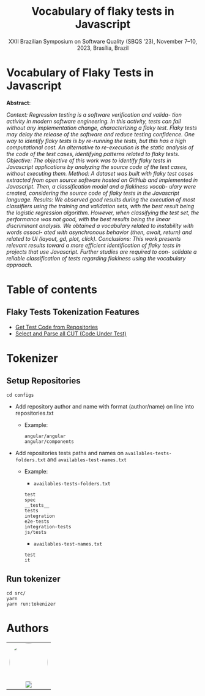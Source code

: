 <h1 align="center">Vocabulary of flaky tests in Javascript</h1>
<p href="#descricao" align="center">XXII Brazilian Symposium on Software Quality (SBQS ’23), November 7–10, 2023, Brasília, Brazil</p>

# Vocabulary of Flaky Tests in Javascript

**Abstract**: 

*Context: Regression testing is a software verification and valida-
tion activity in modern software engineering. In this activity, tests
can fail without any implementation change, characterizing a flaky
test. Flaky tests may delay the release of the software and reduce
testing confidence. One way to identify flaky tests is by re-running
the tests, but this has a high computational cost. An alternative
to re-execution is the static analysis of the code of the test cases,
identifying patterns related to flaky tests. Objective: The objective
of this work was to identify flaky tests in Javascript applications
by analyzing the source code of the test cases, without executing
them. Method: A dataset was built with flaky test cases extracted
from open source software hosted on GitHub and implemented
in Javascript. Then, a classification model and a flakiness vocab-
ulary were created, considering the source code of flaky tests in
the Javascript language. Results: We observed good results during
the execution of most classifiers using the training and validation
sets, with the best result being the logistic regression algorithm.
However, when classifying the test set, the performance was not
good, with the best results being the linear discriminant analysis.
We obtained a vocabulary related to instability with words associ-
ated with asynchronous behavior (then, await, return) and related
to UI (layout, gd, plot, click). Conclusions: This work presents
relevant results toward a more efficient identification of flaky tests
in projects that use Javascript. Further studies are required to con-
solidate a reliable classification of tests regarding flakiness using
the vocabulary approach.*


# Table of contents

## Flaky Tests Tokenization Features

- [Get Test Code from Repositories](#Tokenizer)
- [Select and Parse all CUT (Code Under Test)](#dependencies)

# Tokenizer

## Setup Repositories

```
cd configs
```

- Add repository author and name with format (author/name) on line into repositories.txt
  - Example: 
    ``` 
    angular/angular
    angular/components
    ```

- Add repositories tests paths and names on `availables-tests-folders.txt` and `availables-test-names.txt` 
  - Example:
    - `availables-tests-folders.txt`
    ``` 
    test
    spec
    __tests__
    tests
    integration
    e2e-tests
    integration-tests
    js/tests
    ```
    
    - `availables-test-names.txt`
    ``` 
    test
    it
    ```

## Run tokenizer

```
cd src/
yarn
yarn run:tokenizer
```

# Authors

<table>
  <tr>
    <td align="center"><a href="https://www.linkedin.com/in/rafael-rampim-soratto-a42793190/"><img style="border-radius: 50%;" src="https://avatars.githubusercontent.com/u/38047989?v=4" width="100px;" alt=""/></a><br /><a href="https://www.linkedin.com/in/rafael-rampim-soratto-a42793190/" title="Rafael Soratto"><img href="https://www.linkedin.com/in/rafael-rampim-soratto-a42793190/" src="https://img.shields.io/badge/-RafaelSoratto-0077B5?style=flat&logo=Linkedin&logoColor=white&link=https://www.linkedin.com/in/rafael-rampim-soratto-a42793190/"></a></td>
  </tr>
</table>
